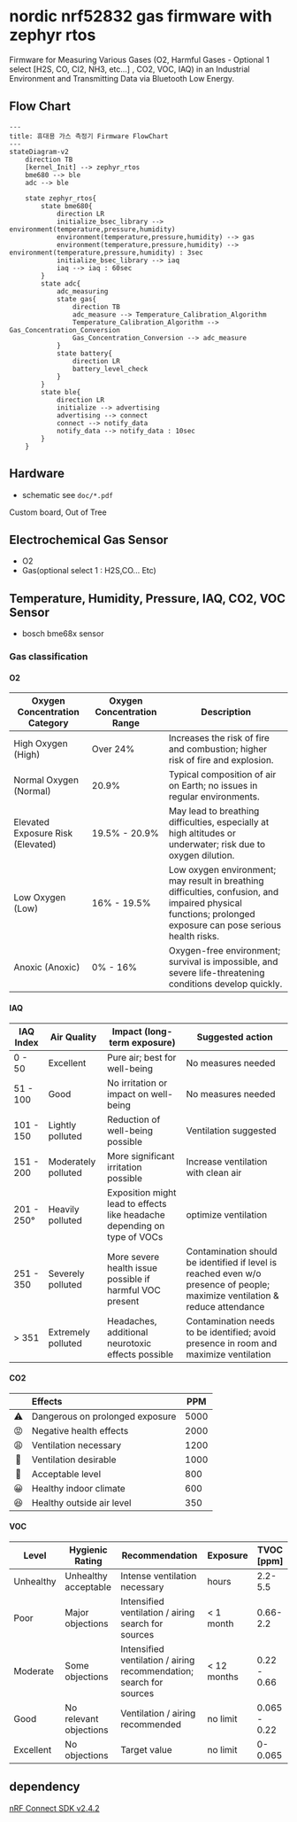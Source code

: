 # nordic nrf52832 gas firmware with zephyr rtos

Firmware for Measuring Various Gases (O2, Harmful Gases - Optional 1 select
\[H2S, CO, CI2, NH3, etc...\] , CO2, VOC, IAQ) in an Industrial Environment
and Transmitting Data via Bluetooth Low Energy.

## Flow Chart

```mermaid
---
title: 휴대용 가스 측정기 Firmware FlowChart
---
stateDiagram-v2
    direction TB
    [kernel_Init] --> zephyr_rtos
    bme680 --> ble
    adc --> ble

    state zephyr_rtos{
        state bme680{
            direction LR
            initialize_bsec_library --> environment(temperature,pressure,humidity)
            environment(temperature,pressure,humidity) --> gas
            environment(temperature,pressure,humidity) --> environment(temperature,pressure,humidity) : 3sec
            initialize_bsec_library --> iaq
            iaq --> iaq : 60sec
        }
        state adc{
            adc_measuring
            state gas{
                direction TB
                adc_measure --> Temperature_Calibration_Algorithm
                Temperature_Calibration_Algorithm --> Gas_Concentration_Conversion
                Gas_Concentration_Conversion --> adc_measure
            }
            state battery{
                direction LR
                battery_level_check
            }
        }
        state ble{
            direction LR
            initialize --> advertising
            advertising --> connect
            connect --> notify_data
            notify_data --> notify_data : 10sec
        }
    }
```

## Hardware

- schematic see `doc/*.pdf`

Custom board, Out of Tree

## Electrochemical Gas Sensor

- O2
- Gas(optional select 1 : H2S,CO... Etc)

## Temperature, Humidity, Pressure, IAQ, CO2, VOC Sensor

- bosch bme68x sensor

### Gas classification

#### O2

| Oxygen Concentration Category     | Oxygen Concentration Range | Description                                                                                                                                                 |
| --------------------------------- | -------------------------- | ----------------------------------------------------------------------------------------------------------------------------------------------------------- |
| High Oxygen (High)                | Over 24%                   | Increases the risk of fire and combustion; higher risk of fire and explosion.                                                                               |
| Normal Oxygen (Normal)            | 20.9%                      | Typical composition of air on Earth; no issues in regular environments.                                                                                     |
| Elevated Exposure Risk (Elevated) | 19.5% - 20.9%              | May lead to breathing difficulties, especially at high altitudes or underwater; risk due to oxygen dilution.                                                |
| Low Oxygen (Low)                  | 16% - 19.5%                | Low oxygen environment; may result in breathing difficulties, confusion, and impaired physical functions; prolonged exposure can pose serious health risks. |
| Anoxic (Anoxic)                   | 0% - 16%                   | Oxygen-free environment; survival is impossible, and severe life-threatening conditions develop quickly.                                                    |

#### IAQ

| IAQ Index  | Air Quality         | Impact (long-term exposure)                                              | Suggested action                                                                                                             |
| ---------- | ------------------- | ------------------------------------------------------------------------ | ---------------------------------------------------------------------------------------------------------------------------- |
| 0 - 50     | Excellent           | Pure air; best for well-being                                            | No measures needed                                                                                                           |
| 51 - 100   | Good                | No irritation or impact on well-being                                    | No measures needed                                                                                                           |
| 101 - 150  | Lightly polluted    | Reduction of well-being possible                                         | Ventilation suggested                                                                                                        |
| 151 - 200  | Moderately polluted | More significant irritation possible                                     | Increase ventilation with clean air                                                                                          |
| 201 - 250° | Heavily polluted    | Exposition might lead to effects like headache depending on type of VOCs | optimize ventilation                                                                                                         |
| 251 - 350  | Severely polluted   | More severe health issue possible if harmful VOC present                 | Contamination should be identified if level is reached even w/o presence of people; maximize ventilation & reduce attendance |
| > 351      | Extremely polluted  | Headaches, additional neurotoxic effects possible                        | Contamination needs to be identified; avoid presence in room and maximize ventilation                                        |

#### CO2

|     | Effects                         | PPM  |
| :-: | :------------------------------ | ---- |
| ⚠️  | Dangerous on prolonged exposure | 5000 |
| 😡  | Negative health effects         | 2000 |
| 😩  | Ventilation necessary           | 1200 |
| 🙁  | Ventilation desirable            | 1000 |
| 🙂  | Acceptable level                  | 800  |
| 😀  | Healthy indoor climate          | 600  |
| 😆  | Healthy outside air level       | 350  |

#### VOC

| Level     | Hygienic Rating     | Recommendation | Exposure    | TVOC [ppm]   |
| --------- | ------------------- | -------------------------------------------------------------- | ----------- | ------------ |
| Unhealthy | Unhealthy acceptable | Intense ventilation necessary          | hours       | 2.2-5.5      |
| Poor      | Major objections    | Intensified ventilation / airing search for sources              | \< 1 month   | 0.66-2.2     |
| Moderate  | Some objections     | Intensified ventilation / airing recommendation; search for sources | \< 12 months | 0.22 - 0.66  |
| Good      | No relevant objections         | Ventilation / airing recommended                               | no limit    | 0.065 - 0.22 |
| Excellent | No objections       | Target value                                                   | no limit    | 0-0.065      |

## dependency

[nRF Connect SDK v2.4.2](https://developer.nordicsemi.com/nRF_Connect_SDK/doc/2.4.2/nrf/index.html)
